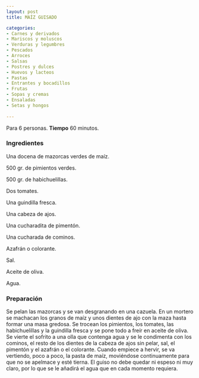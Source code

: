 ```yaml
---
layout: post
title: MAÍZ GUISADO

categories:
- Carnes y derivados
- Mariscos y moluscos
- Verduras y legumbres
- Pescados
- Arroces
- Salsas
- Postres y dulces
- Huevos y lacteos
- Pastas
- Entrantes y bocadillos
- Frutas
- Sopas y cremas
- Ensaladas
- Setas y hongos
 
---
```

Para 6 personas.
<b>Tiempo</b> 60 minutos.

<h3>Ingredientes</h3>
Una docena de mazorcas verdes de maíz.

500 gr. de pimientos verdes.

500 gr. de habichuelillas.

Dos tomates.

Una guindilla fresca.

Una cabeza de ajos.

Una cucharadita de pimentón.

Una cucharada de cominos.

Azafrán o colorante.

Sal.

Aceite de oliva.

Agua.

<h3>Preparación</h3>
Se pelan las mazorcas y se van desgranando en una cazuela. En un mortero se machacan los granos de maíz y unos dientes de ajo con la maza hasta formar una masa gredosa. Se trocean los pimientos, los tomates, las habichuelillas y la guindilla fresca y se pone todo a freír en aceite de oliva. Se vierte el sofrito a una olla que contenga agua y se le condimenta con los cominos, el resto de los dientes de la cabeza de ajos sin pelar, sal, el pimentón y el azafrán o el colorante. Cuando empiece a hervir, se va vertiendo, poco a poco, la pasta de maíz, moviéndose continuamente para que no se apelmace y esté tierna. El guiso no debe quedar ni espeso ni muy claro, por lo que se le añadirá el agua que en cada momento requiera.

